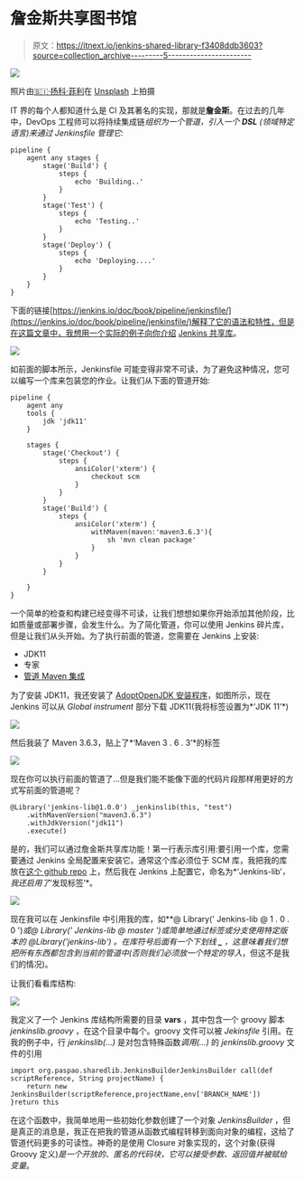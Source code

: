 # 詹金斯共享图书馆

> 原文：<https://itnext.io/jenkins-shared-library-f3408ddb3603?source=collection_archive---------5----------------------->

![](img/e7aa0b238feb69a72f5798bdf3c6665b.png)

照片由[🇸🇮·扬科·菲利](https://unsplash.com/@itfeelslikefilm?utm_source=medium&utm_medium=referral)在 [Unsplash](https://unsplash.com?utm_source=medium&utm_medium=referral) 上拍摄

IT 界的每个人都知道什么是 CI 及其著名的实现，那就是**詹金斯**。在过去的几年中，DevOps 工程师可以将持续集成链*组织为一个管道，引入一个 **DSL** (领域特定语言)来通过 *Jenkinsfile* 管理它:*

```
pipeline {
    agent any stages {
        stage('Build') {
            steps {
                echo 'Building..'
            }
        }
        stage('Test') {
            steps {
                echo 'Testing..'
            }
        }
        stage('Deploy') {
            steps {
                echo 'Deploying....'
            }
        }
    }
}
```

下面的链接[https://jenkins.io/doc/book/pipeline/jenkinsfile/](https://jenkins.io/doc/book/pipeline/jenkinsfile/)解释了它的语法和特性，但是在这篇文章中，我想用一个实际的例子向你介绍 [Jenkins 共享库](https://jenkins.io/doc/book/pipeline/shared-libraries/)。

![](img/03977859142c07433f861bece402d7bc.png)

如前面的脚本所示，Jenkinsfile 可能变得非常不可读，为了避免这种情况，您可以编写一个库来包装您的作业。让我们从下面的管道开始:

```
pipeline {
    agent any 
    tools {
        jdk 'jdk11'
    }

    stages {
        stage('Checkout') { 
            steps {
                ansiColor('xterm') {
                    checkout scm
                }
            }
        }
        stage('Build') { 
            steps {
                ansiColor('xterm') {
                    withMaven(maven:'maven3.6.3'){
                        sh 'mvn clean package'
                    }
                }
            }
        }

    }
}
```

一个简单的检查和构建已经变得不可读，让我们想想如果你开始添加其他阶段，比如质量或部署步骤，会发生什么。为了简化管道，你可以使用 Jenkins 碎片库，但是让我们从头开始。为了执行前面的管道，您需要在 Jenkins 上安装:

*   JDK11
*   专家
*   [管道 Maven 集成](https://plugins.jenkins.io/pipeline-maven/)

为了安装 JDK11，我还安装了 [AdoptOpenJDK 安装程序](https://plugins.jenkins.io/adoptopenjdk/)，如图所示，现在 Jenkins 可以从 *Global instrument* 部分下载 JDK11(我将标签设置为*‘JDK 11’*)

![](img/9c2876e241076a7c9d6efca6615b69a1.png)

然后我装了 Maven 3.6.3，贴上了*‘Maven 3 . 6 . 3’*的标签

![](img/151dcf6a3b0fedbb5673605527d13e74.png)

现在你可以执行前面的管道了…但是我们能不能像下面的代码片段那样用更好的方式写前面的管道呢？

```
@Library('jenkins-lib@1.0.0') _jenkinslib(this, "test")
    .withMavenVersion("maven3.6.3")
    .withJdkVersion("jdk11")
    .execute()
```

是的，我们可以通过詹金斯共享库功能！第一行表示库引用:要引用一个库，您需要通过 Jenkins 全局配置来安装它。通常这个库必须位于 SCM 库，我把我的库放在[这个 github repo](https://github.com/paspao/jenkins-lib/) 上，然后我在 Jenkins 上配置它，命名为*‘Jenkins-lib’*，我还启用了*‘发现标签’*。

![](img/dc4fada272ba13d6e4f37421315c494a.png)

现在我可以在 Jenkinsfile 中引用我的库，如**@ Library(' Jenkins-lib @ 1 . 0 . 0 ')**或*@ Library(' Jenkins-lib @ master ')*或简单地通过标签或分支使用特定版本的 *@Library('jenkins-lib')* 。在库符号后面有一个下划线 **_** ，这意味着我们想把所有东西都包含到当前的管道中(否则我们必须放一个特定的*导入*，但这不是我们的情况)。

让我们看看库结构:

![](img/60eb07f5d6881e023e66adbdabd85315.png)

我定义了一个 Jenkins 库结构所需要的目录 **vars** ，其中包含一个 groovy 脚本 *jenkinslib.groovy* ，在这个目录中每个。groovy 文件可以被 *Jekinsfile* 引用。在我的例子中，行 *jenkinslib(…)* 是对包含特殊函数*调用(…)* 的 *jenkinslib.groovy* 文件的引用

```
import org.paspao.sharedlib.JenkinsBuilderJenkinsBuilder call(def scriptReference, String projectName) {
    return new JenkinsBuilder(scriptReference,projectName,env['BRANCH_NAME'])
}return this
```

在这个函数中，我简单地用一些初始化参数创建了一个对象 *JenkinsBuilder* ，但是真正的消息是，我正在把我的管道从函数式编程转移到面向对象的编程，这给了管道代码更多的可读性。神奇的是使用 Closure 对象实现的，这个对象(获得 Groovy 定义)*是一个开放的、匿名的代码块，它可以接受参数、返回值并被赋给变量*。